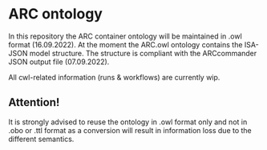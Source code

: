 # ARC ontology

In this repository the ARC container ontology will be maintained in .owl format (16.09.2022). At the moment the ARC.owl ontology contains the ISA-JSON model structure. The structure is compliant with the ARCcommander JSON output file (07.09.2022). 

All cwl-related information (runs & workflows) are currently wip. 

## **Attention!**
It is strongly advised to reuse the ontology in .owl format only and not in .obo or .ttl format as a conversion will result in information loss due to the different semantics.
